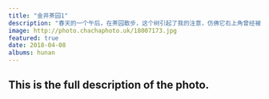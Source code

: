 ```yaml
---
title: "金井茶园1"
description: "春天的一个午后，在茶园散步，这个树引起了我的注意，仿佛它右上角曾经被闪电击中过。过了几天我去看它，基本上看不出那个缺损了。"
image: http://photo.chachaphoto.uk/18007173.jpg
featured: true
date: 2018-04-08
albums: hunan
---
```


## This is the full description of the photo.
